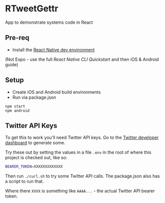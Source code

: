 # RTweetGettr

App to demonstrate systems code in React

## Pre-req

* Install the [React Native dev environment](https://reactnative.dev/docs/environment-setup)

(Not Expo - use the full _React Native CLI Quickstart_ and then iOS & Android guide)

## Setup

* Create iOS and Android build environments
* Run via package.json

```
npm start
npm android
```

## Twitter API Keys

To get this to work you'll need Twitter API keys. Go to the [Twitter developer dashboard](https://developer.twitter.com/en/portal/dashboard) to generate some.

Try these out by setting the values in a file `.env` in the root of where this project is checked out, like so:

```bash
BEARER_TOKEN=XXXXXXXXXXXXX
```

Then run `./curl.sh` to try some Twitter API calls. The package.json also has a script to run that.

Where there `XXXX` is something like `AAAA...` - the actual Twitter API bearer token. 

